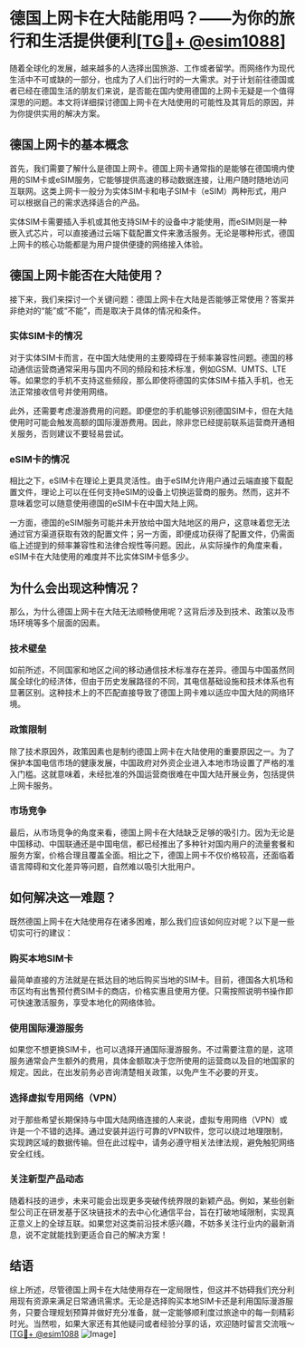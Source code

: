 # 德国上网卡在大陆能用吗？——为你的旅行和生活提供便利[[TG💪+ @esim1088](https://t.me/s/esim1088)]

随着全球化的发展，越来越多的人选择出国旅游、工作或者留学。而网络作为现代生活中不可或缺的一部分，也成为了人们出行时的一大需求。对于计划前往德国或者已经在德国生活的朋友们来说，是否能在国内使用德国的上网卡无疑是一个值得深思的问题。本文将详细探讨德国上网卡在大陆使用的可能性及其背后的原因，并为你提供实用的解决方案。

## 德国上网卡的基本概念

首先，我们需要了解什么是德国上网卡。德国上网卡通常指的是能够在德国境内使用的SIM卡或eSIM服务，它能够提供高速的移动数据连接，让用户随时随地访问互联网。这类上网卡一般分为实体SIM卡和电子SIM卡（eSIM）两种形式，用户可以根据自己的需求选择适合的产品。

实体SIM卡需要插入手机或其他支持SIM卡的设备中才能使用，而eSIM则是一种嵌入式芯片，可以直接通过云端下载配置文件来激活服务。无论是哪种形式，德国上网卡的核心功能都是为用户提供便捷的网络接入体验。

## 德国上网卡能否在大陆使用？

接下来，我们来探讨一个关键问题：德国上网卡在大陆是否能够正常使用？答案并非绝对的“能”或“不能”，而是取决于具体的情况和条件。

### 实体SIM卡的情况

对于实体SIM卡而言，在中国大陆使用的主要障碍在于频率兼容性问题。德国的移动通信运营商通常采用与国内不同的频段和技术标准，例如GSM、UMTS、LTE等。如果您的手机不支持这些频段，那么即使将德国的实体SIM卡插入手机，也无法正常接收信号并使用网络。

此外，还需要考虑漫游费用的问题。即便您的手机能够识别德国SIM卡，但在大陆使用时可能会触发高额的国际漫游费用。因此，除非您已经提前联系运营商开通相关服务，否则建议不要轻易尝试。

### eSIM卡的情况

相比之下，eSIM卡在理论上更具灵活性。由于eSIM允许用户通过云端直接下载配置文件，理论上可以在任何支持eSIM的设备上切换运营商的服务。然而，这并不意味着您可以随意使用德国的eSIM卡在中国大陆上网。

一方面，德国的eSIM服务可能并未开放给中国大陆地区的用户，这意味着您无法通过官方渠道获取有效的配置文件；另一方面，即便成功获得了配置文件，仍需面临上述提到的频率兼容性和法律合规性等问题。因此，从实际操作的角度来看，eSIM卡在大陆使用的难度并不比实体SIM卡低多少。

## 为什么会出现这种情况？

那么，为什么德国上网卡在大陆无法顺畅使用呢？这背后涉及到技术、政策以及市场环境等多个层面的因素。

### 技术壁垒

如前所述，不同国家和地区之间的移动通信技术标准存在差异。德国与中国虽然同属全球化的经济体，但由于历史发展路径的不同，其电信基础设施和技术体系也有显著区别。这种技术上的不匹配直接导致了德国上网卡难以适应中国大陆的网络环境。

### 政策限制

除了技术原因外，政策因素也是制约德国上网卡在大陆使用的重要原因之一。为了保护本国电信市场的健康发展，中国政府对外资企业进入本地市场设置了严格的准入门槛。这就意味着，未经批准的外国运营商很难在中国大陆开展业务，包括提供上网卡服务。

### 市场竞争

最后，从市场竞争的角度来看，德国上网卡在大陆缺乏足够的吸引力。因为无论是中国移动、中国联通还是中国电信，都已经推出了多种针对国内用户的流量套餐和服务方案，价格合理且覆盖全面。相比之下，德国上网卡不仅价格较高，还面临着语言障碍和文化差异等问题，自然难以吸引大批用户。

## 如何解决这一难题？

既然德国上网卡在大陆使用存在诸多困难，那么我们应该如何应对呢？以下是一些切实可行的建议：

### 购买本地SIM卡

最简单直接的方法就是在抵达目的地后购买当地的SIM卡。目前，德国各大机场和市区均有出售预付费SIM卡的商店，价格实惠且使用方便。只需按照说明书操作即可快速激活服务，享受本地化的网络体验。

### 使用国际漫游服务

如果您不想更换SIM卡，也可以选择开通国际漫游服务。不过需要注意的是，这项服务通常会产生额外的费用，具体金额取决于您所使用的运营商以及目的地国家的规定。因此，在出发前务必咨询清楚相关政策，以免产生不必要的开支。

### 选择虚拟专用网络（VPN）

对于那些希望长期保持与中国大陆网络连接的人来说，虚拟专用网络（VPN）或许是一个不错的选择。通过安装并运行可靠的VPN软件，您可以绕过地理限制，实现跨区域的数据传输。但在此过程中，请务必遵守相关法律法规，避免触犯网络安全红线。

### 关注新型产品动态

随着科技的进步，未来可能会出现更多突破传统界限的新颖产品。例如，某些创新型公司正在研发基于区块链技术的去中心化通信平台，旨在打破地域限制，实现真正意义上的全球互联。如果您对这类前沿技术感兴趣，不妨多关注行业内的最新消息，说不定就能找到更适合自己的解决方案！

## 结语

综上所述，尽管德国上网卡在大陆使用存在一定局限性，但这并不妨碍我们充分利用现有资源来满足日常通讯需求。无论是选择购买本地SIM卡还是利用国际漫游服务，只要合理规划预算并做好充分准备，就一定能够顺利度过旅途中的每一刻精彩时光。当然啦，如果大家还有其他疑问或者经验分享的话，欢迎随时留言交流哦～[[TG💪+ @esim1088](https://t.me/s/esim1088) ![Image](https://i.postimg.cc/4NQfJmqS/Snipaste-2025-05-13-00-14-12.png)]